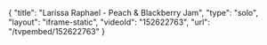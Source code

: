 {
    "title": "Larissa Raphael - Peach & Blackberry Jam",
    "type": "solo",
    "layout": "iframe-static",
    "videoId": "152622763",
    "url": "\/tvpembed\/152622763"
}